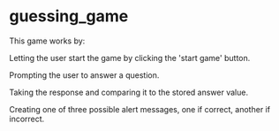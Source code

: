 # guessing_game

This game works by:

Letting the user start the game by clicking the 'start game' button.

Prompting the user to answer a question.

Taking the response and comparing it to the stored answer value.

Creating one of three possible alert messages, one if correct, another if incorrect.


